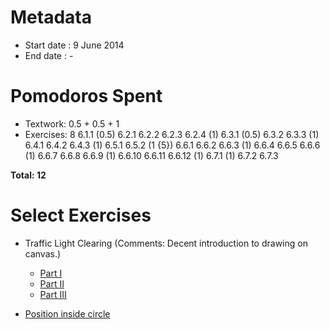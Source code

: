 Metadata
========

- Start date : 9 June 2014
- End date : -

Pomodoros Spent
==============

- Textwork: 0.5 + 0.5 + 1
- Exercises: 8
6.1.1 (0.5)
6.2.1 6.2.2 6.2.3 6.2.4 (1)
6.3.1 (0.5)
6.3.2 6.3.3 (1)
6.4.1 6.4.2 6.4.3 (1)
6.5.1 6.5.2 (1 {5})
6.6.1 6.6.2  6.6.3 (1)
6.6.4 6.6.5 6.6.6 (1)
6.6.7 6.6.8 6.6.9 (1)
6.6.10 6.6.11 6.6.12 (1)
6.7.1 (1)
6.7.2
6.7.3

**Total: 12**

Select Exercises
================
- Traffic Light Clearing (Comments: Decent introduction to drawing on canvas.)
  - [Part I](http://htdp.org/2003-09-26/Book/curriculum-Z-H-9.html#node_thm_6.2.2)
  - [Part II](http://htdp.org/2003-09-26/Book/curriculum-Z-H-9.html#node_thm_6.2.2)
  - [Part III](http://htdp.org/2003-09-26/Book/curriculum-Z-H-9.html#node_thm_6.2.2) 

- [Position inside circle](http://htdp.org/2003-09-26/Book/curriculum-Z-H-9.html#node_thm_6.6.3)
